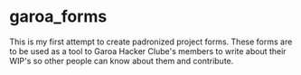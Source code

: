 # garoa_forms
This is my first attempt to create padronized project forms. These forms are to be used as a tool to Garoa Hacker Clube's members to write about their WIP's so other people can know about them and contribute.
